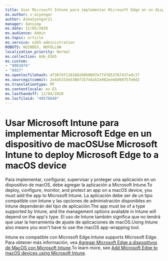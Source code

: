 ```yaml
---
title: Usar Microsoft Intune para implementar Microsoft Edge en un dispositivo de macOS
ms.author: v-aiyengar
author: AshaIyengar21
manager: dansimp
ms.date: 12/05/2020
ms.audience: Admin
ms.topic: article
ms.service: o365-administration
ROBOTS: NOINDEX, NOFOLLOW
localization_priority: Normal
ms.collection: Adm_O365
ms.custom:
- "9003874"
- "6927"
ms.openlocfilehash: 4f367df110168260b0607e7747853767437adc37
ms.sourcegitcommit: 2e4a5153e530bf15744a52e982eeb0d99757e9d2
ms.translationtype: MT
ms.contentlocale: es-ES
ms.lasthandoff: 12/04/2020
ms.locfileid: "49576640"
---
```

# <a name="use-microsoft-intune-to-deploy-microsoft-edge-to-a-macos-device"></a><span data-ttu-id="cc778-102">Usar Microsoft Intune para implementar Microsoft Edge en un dispositivo de macOS</span><span class="sxs-lookup"><span data-stu-id="cc778-102">Use Microsoft Intune to deploy Microsoft Edge to a macOS device</span></span>

<span data-ttu-id="cc778-103">Para implementar, configurar, supervisar y proteger una aplicación en un dispositivo de macOS, debe agregar la aplicación a Microsoft Intune.</span><span class="sxs-lookup"><span data-stu-id="cc778-103">To deploy, configure, monitor, and protect an app on a macOS device, you must add the app to Microsoft Intune.</span></span> <span data-ttu-id="cc778-104">La aplicación debe ser de un tipo compatible con Intune y las opciones de administración disponibles en Intune dependerán del tipo de aplicación.</span><span class="sxs-lookup"><span data-stu-id="cc778-104">The app must be of a type supported by Intune, and the management options available in Intune will depend on the app's type.</span></span> <span data-ttu-id="cc778-105">El uso de Intune también significa que no tendrá que usar la herramienta de ajuste de aplicaciones de macOS.</span><span class="sxs-lookup"><span data-stu-id="cc778-105">Using Intune also means you won't have to use the macOS app-wrapping tool.</span></span>

<span data-ttu-id="cc778-106">Intune es compatible con Microsoft Edge.</span><span class="sxs-lookup"><span data-stu-id="cc778-106">Intune supports Microsoft Edge.</span></span> <span data-ttu-id="cc778-107">Para obtener más información, vea [Agregar Microsoft Edge a dispositivos de MacOS con Microsoft Intune](https://go.microsoft.com/fwlink/?linkid=2134949).</span><span class="sxs-lookup"><span data-stu-id="cc778-107">To learn more, see [Add Microsoft Edge to macOS devices using Microsoft Intune](https://go.microsoft.com/fwlink/?linkid=2134949).</span></span>